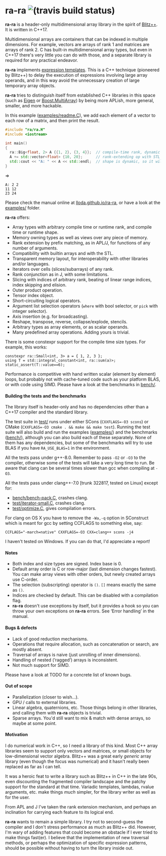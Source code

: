 
# ra-ra ![(travis build status)](https://travis-ci.org/lloda/ra-ra.svg?branch=master) #

**ra-ra** is a header-only multidimensional array library in the spirit of [Blitz++](http://blitz.sourceforge.net). It is written in C++17.

Multidimensional arrays are containers that can be indexed in multiple dimensions. For example, vectors are arrays of rank 1 and matrices are arrays of rank 2. C has built-in multidimensional array types, but even in C++17 there's very little you can do with those, and a separate library is required for any practical endeavor.

**ra-ra** implements [expression templates](https://en.wikipedia.org/wiki/Expression_templates). This is a C++ technique (pioneered by Blitz++) to delay the execution of expressions involving large array operands, and in this way avoid the unnecessary creation of large temporary array objects.

**ra-ra** tries to distinguish itself from established C++ libraries in this space (such as [Eigen](https://eigen.tuxfamily.org) or [Boost.MultiArray](www.boost.org/doc/libs/master/libs/multi_array/doc/user.html)) by being more APLish, more general, smaller, and more hackable.

In this example ([examples/readme.C](examples/readme.C)), we add each element of a vector to each row of a matrix, and then print the result.

```c++
#include "ra/ra.H"
#include <iostream>

int main()
{
  ra::Big<float, 2> A {{1, 2}, {3, 4}};  // compile-time rank, dynamic shape
  A += std::vector<float> {10, 20};      // rank-extending op with STL object
  std::cout << "A: " << A << std::endl;  // shape is dynamic, so it will be printed
}
```
⇒
```
A: 2 2
11 12
23 24
```

Please check the manual online at [lloda.github.io/ra-ra](https://lloda.github.io/ra-ra), or have a look at the [examples/](examples/) folder.

**ra-ra** offers:

* Array types with arbitrary compile time or runtime rank, and compile time or runtime shape.
* Memory owning types as well as views over any piece of memory.
* Rank extension by prefix matching, as in APL/J, for functions of any number of arguments.
* Compatibility with builtin arrays and with the STL.
* Transparent memory layout, for interoperability with other libraries and/or languages.
* Iterators over cells (slices/subarrays) of any rank.
* Rank conjunction as in J, with some limitations.
* Slicing with indices of arbitrary rank, beating of linear range indices, index skipping and elision.
* Outer product operation.
* Tensor index object.
* Short-circuiting logical operators.
* Argument list selection operators (`where` with bool selector, or `pick` with integer selector).
* Axis insertion (e.g. for broadcasting).
* Reshape, transpose, reverse, collapse/explode, stencils.
* Arbitrary types as array elements, or as scalar operands.
* Many predefined array operations. Adding yours is trivial.

There is some constexpr support for the compile time size types. For example, this works:

```
constexpr ra::Small<int, 3> a = { 1, 2, 3 };
using T = std::integral_constant<int, ra::sum(a)>;
static_assert(T::value==6);
```

Performance is competitive with hand written scalar (element by element) loops, but probably not with cache-tuned code such as your platform BLAS, or with code using SIMD. Please have a look at the benchmarks in [bench/](bench/).

#### Building the tests and the benchmarks

The library itself is header-only and has no dependencies other than a C++17 compiler and the standard library.

The test suite in [test/](test/) runs under either SCons (`CXXFLAGS=-O3 scons`) or CMake (`CXXFLAGS=-O3 cmake . && make && make test`). Running the test suite will also build and run the examples ([examples/](examples/)) and the benchmarks ([bench/](bench/)), although you can also build each of these separately. None of them has any dependencies, but some of the benchmarks will try to use BLAS if you have `RA_USE_BLAS=1` in the environment.

All the tests pass under g++-8.0. Remember to pass `-O2` or `-O3` to the compiler, otherwise some of the tests will take a very long time to run. Be aware that clang can be several times slower than gcc when compiling at `-O3`.

All the tests pass under clang++-7.0 [trunk 322817, tested on Linux] except for:

* [bench/bench-pack.C](bench/bench-pack.C), crashes clang.
* [test/iterator-small.C](test/iterator-small.C), crashes clang.
* [test/optimize.C](test/optimize.C), gives compilation errors.

For clang on OS X you have to remove the `-Wa,-q` option in SConstruct which is meant for gcc by setting CCFLAGS to something else, say:

  ```
  CCFLAGS="-march=native" CXXFLAGS=-O3 CXX=clang++ scons -j4
  ```

I haven't tested on Windows. If you can do that, I'd appreciate a report!

#### Notes

* Both index and size types are signed. Index base is 0.
* Default array order is C or row-major (last dimension changes fastest). You can make array views with other orders, but newly created arrays use C-order.
* The selection (subscripting) operator is `()`. `[]` means exactly the same as `()`.
* Indices are checked by default. This can be disabled with a compilation flag.
* **ra-ra** doesn't use exceptions by itself, but it provides a hook so you can throw your own exceptions on **ra-ra** errors. See ‘Error handling’ in the manual.

#### Bugs & defects

* Lack of good reduction mechanisms.
* Operations that require allocation, such as concatenation or search, are mostly absent.
* Traversal of arrays is naive (just unrolling of inner dimensions).
* Handling of nested (‘ragged’) arrays is inconsistent.
* Not much support for SIMD.

Please have a look at TODO for a concrete list of known bugs.

#### Out of scope

* Parallelization (closer to wish...).
* GPU / calls to external libraries.
* Linear algebra, quaternions, etc. Those things belong in other libraries, and calling them with **ra-ra** objects is trivial.
* Sparse arrays. You'd still want to mix & match with dense arrays, so maybe at some point.

#### Motivation

I do numerical work in C++, so I need a library of this kind. Most C++ array libraries seem to support only vectors and matrices, or small objects for low-dimensional vector algebra. Blitz++ was a great early *generic* array library (even though the focus was numerical) and it hasn't really been replaced as far as I can tell.

It was a heroic feat to write a library such as Blitz++ in C++ in the late 90s, even discounting the fragmented compiler landscape and the patchy support for the standard at that time. Variadic templates, lambdas, rvalue arguments, etc. make things *much* simpler, for the library writer as well as for the user.

From APL and J I've taken the rank extension mechanism, and perhaps an inclination for carrying each feature to its logical end.

**ra-ra** wants to remain a simple library. I try not to second-guess the compiler and I don't stress performance as much as Blitz++ did. However, I'm wary of adding features that could become an obstacle if I ever tried to make things fast(er). I believe that the implementation of new traversal methods, or perhaps the optimization of specific expression patterns, should be possible without having to turn the library inside out.
